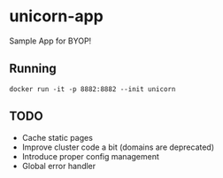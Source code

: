 # unicorn-app

Sample App for BYOP!

## Running

`docker run -it -p 8882:8882 --init unicorn`

## TODO

* Cache static pages
* Improve cluster code a bit (domains are deprecated)
* Introduce proper config management
* Global error handler

